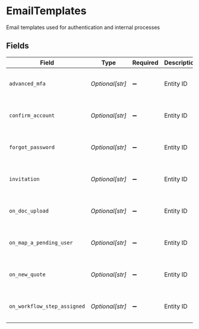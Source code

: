 # EmailTemplates

Email templates used for authentication and internal processes


## Fields

| Field                                | Type                                 | Required                             | Description                          | Example                              |
| ------------------------------------ | ------------------------------------ | ------------------------------------ | ------------------------------------ | ------------------------------------ |
| `advanced_mfa`                       | *Optional[str]*                      | :heavy_minus_sign:                   | Entity ID                            | 5da0a718-c822-403d-9f5d-20d4584e0528 |
| `confirm_account`                    | *Optional[str]*                      | :heavy_minus_sign:                   | Entity ID                            | 5da0a718-c822-403d-9f5d-20d4584e0528 |
| `forgot_password`                    | *Optional[str]*                      | :heavy_minus_sign:                   | Entity ID                            | 5da0a718-c822-403d-9f5d-20d4584e0528 |
| `invitation`                         | *Optional[str]*                      | :heavy_minus_sign:                   | Entity ID                            | 5da0a718-c822-403d-9f5d-20d4584e0528 |
| `on_doc_upload`                      | *Optional[str]*                      | :heavy_minus_sign:                   | Entity ID                            | 5da0a718-c822-403d-9f5d-20d4584e0528 |
| `on_map_a_pending_user`              | *Optional[str]*                      | :heavy_minus_sign:                   | Entity ID                            | 5da0a718-c822-403d-9f5d-20d4584e0528 |
| `on_new_quote`                       | *Optional[str]*                      | :heavy_minus_sign:                   | Entity ID                            | 5da0a718-c822-403d-9f5d-20d4584e0528 |
| `on_workflow_step_assigned`          | *Optional[str]*                      | :heavy_minus_sign:                   | Entity ID                            | 5da0a718-c822-403d-9f5d-20d4584e0528 |
